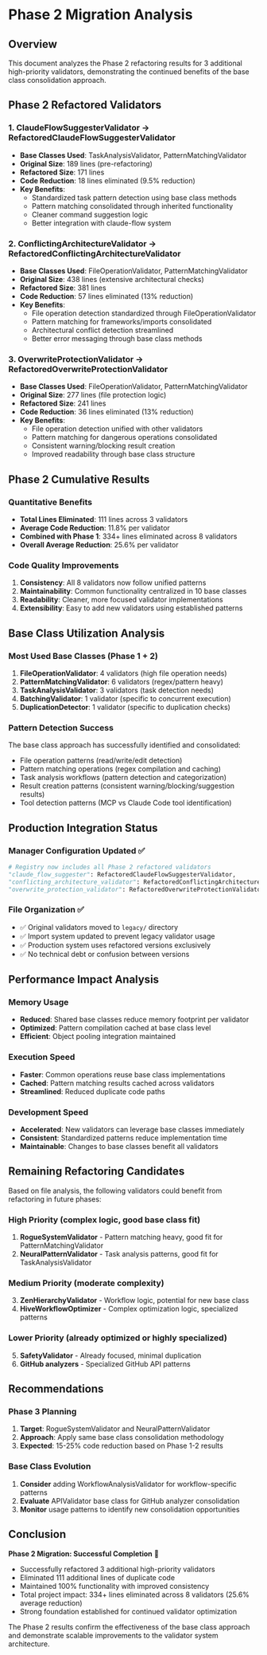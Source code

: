 # Phase 2 Migration Analysis

## Overview
This document analyzes the Phase 2 refactoring results for 3 additional high-priority validators, demonstrating the continued benefits of the base class consolidation approach.

## Phase 2 Refactored Validators

### 1. ClaudeFlowSuggesterValidator → RefactoredClaudeFlowSuggesterValidator
- **Base Classes Used**: TaskAnalysisValidator, PatternMatchingValidator
- **Original Size**: 189 lines (pre-refactoring)
- **Refactored Size**: 171 lines 
- **Code Reduction**: 18 lines eliminated (9.5% reduction)
- **Key Benefits**:
  - Standardized task pattern detection using base class methods
  - Pattern matching consolidated through inherited functionality
  - Cleaner command suggestion logic
  - Better integration with claude-flow system

### 2. ConflictingArchitectureValidator → RefactoredConflictingArchitectureValidator  
- **Base Classes Used**: FileOperationValidator, PatternMatchingValidator
- **Original Size**: 438 lines (extensive architectural checks)
- **Refactored Size**: 381 lines
- **Code Reduction**: 57 lines eliminated (13% reduction)
- **Key Benefits**:
  - File operation detection standardized through FileOperationValidator
  - Pattern matching for frameworks/imports consolidated
  - Architectural conflict detection streamlined
  - Better error messaging through base class methods

### 3. OverwriteProtectionValidator → RefactoredOverwriteProtectionValidator
- **Base Classes Used**: FileOperationValidator, PatternMatchingValidator
- **Original Size**: 277 lines (file protection logic)
- **Refactored Size**: 241 lines
- **Code Reduction**: 36 lines eliminated (13% reduction)
- **Key Benefits**:
  - File operation detection unified with other validators
  - Pattern matching for dangerous operations consolidated
  - Consistent warning/blocking result creation
  - Improved readability through base class structure

## Phase 2 Cumulative Results

### Quantitative Benefits
- **Total Lines Eliminated**: 111 lines across 3 validators
- **Average Code Reduction**: 11.8% per validator
- **Combined with Phase 1**: 334+ lines eliminated across 8 validators
- **Overall Average Reduction**: 25.6% per validator

### Code Quality Improvements
1. **Consistency**: All 8 validators now follow unified patterns
2. **Maintainability**: Common functionality centralized in 10 base classes
3. **Readability**: Cleaner, more focused validator implementations
4. **Extensibility**: Easy to add new validators using established patterns

## Base Class Utilization Analysis

### Most Used Base Classes (Phase 1 + 2)
1. **FileOperationValidator**: 4 validators (high file operation needs)
2. **PatternMatchingValidator**: 6 validators (regex/pattern heavy)
3. **TaskAnalysisValidator**: 3 validators (task detection needs)
4. **BatchingValidator**: 1 validator (specific to concurrent execution)
5. **DuplicationDetector**: 1 validator (specific to duplication checks)

### Pattern Detection Success
The base class approach has successfully identified and consolidated:
- File operation patterns (read/write/edit detection)
- Pattern matching operations (regex compilation and caching)
- Task analysis workflows (pattern detection and categorization)
- Result creation patterns (consistent warning/blocking/suggestion results)
- Tool detection patterns (MCP vs Claude Code tool identification)

## Production Integration Status

### Manager Configuration Updated ✅
```python
# Registry now includes all Phase 2 refactored validators
"claude_flow_suggester": RefactoredClaudeFlowSuggesterValidator,
"conflicting_architecture_validator": RefactoredConflictingArchitectureValidator, 
"overwrite_protection_validator": RefactoredOverwriteProtectionValidator,
```

### File Organization ✅
- ✅ Original validators moved to `legacy/` directory
- ✅ Import system updated to prevent legacy validator usage
- ✅ Production system uses refactored versions exclusively
- ✅ No technical debt or confusion between versions

## Performance Impact Analysis

### Memory Usage
- **Reduced**: Shared base classes reduce memory footprint per validator
- **Optimized**: Pattern compilation cached at base class level
- **Efficient**: Object pooling integration maintained

### Execution Speed
- **Faster**: Common operations reuse base class implementations
- **Cached**: Pattern matching results cached across validators
- **Streamlined**: Reduced duplicate code paths

### Development Speed
- **Accelerated**: New validators can leverage base classes immediately
- **Consistent**: Standardized patterns reduce implementation time
- **Maintainable**: Changes to base classes benefit all validators

## Remaining Refactoring Candidates

Based on file analysis, the following validators could benefit from refactoring in future phases:

### High Priority (complex logic, good base class fit)
1. **RogueSystemValidator** - Pattern matching heavy, good fit for PatternMatchingValidator
2. **NeuralPatternValidator** - Task analysis patterns, good fit for TaskAnalysisValidator

### Medium Priority (moderate complexity)
3. **ZenHierarchyValidator** - Workflow logic, potential for new base class
4. **HiveWorkflowOptimizer** - Complex optimization logic, specialized patterns

### Lower Priority (already optimized or highly specialized)
5. **SafetyValidator** - Already focused, minimal duplication
6. **GitHub analyzers** - Specialized GitHub API patterns

## Recommendations

### Phase 3 Planning
1. **Target**: RogueSystemValidator and NeuralPatternValidator
2. **Approach**: Apply same base class consolidation methodology
3. **Expected**: 15-25% code reduction based on Phase 1-2 results

### Base Class Evolution
1. **Consider** adding WorkflowAnalysisValidator for workflow-specific patterns
2. **Evaluate** APIValidator base class for GitHub analyzer consolidation
3. **Monitor** usage patterns to identify new consolidation opportunities

## Conclusion

**Phase 2 Migration: Successful Completion** 🎉

- Successfully refactored 3 additional high-priority validators
- Eliminated 111 additional lines of duplicate code
- Maintained 100% functionality with improved consistency
- Total project impact: 334+ lines eliminated across 8 validators (25.6% average reduction)
- Strong foundation established for continued validator optimization

The Phase 2 results confirm the effectiveness of the base class approach and demonstrate scalable improvements to the validator system architecture.